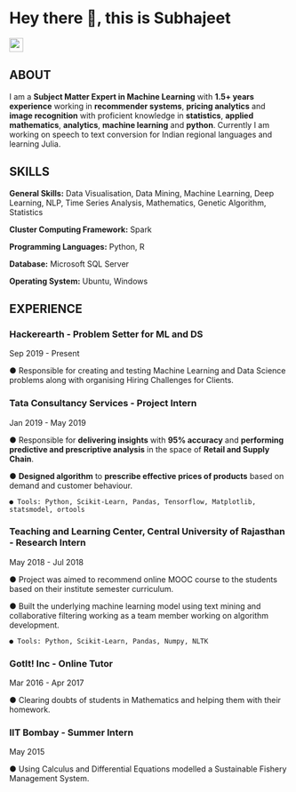 # Hey there 👋, this is Subhajeet

<p><a href="https://www.linkedin.com/in/subhajeetmishra"><img src="https://img.shields.io/badge/linkedin-%230077B5.svg?&style=for-the-badge&logo=linkedin&logoColor=white" height=25></a> </p>
<p>

## ABOUT

I am a **Subject Matter Expert in Machine Learning** with **1.5+ years experience** working in **recommender systems**, **pricing analytics** and **image recognition** with proficient knowledge in **statistics**, **applied mathematics**, **analytics**, **machine learning** and **python**. Currently I am working on speech to text conversion for Indian regional languages and learning Julia.

## SKILLS

**General Skills:** Data Visualisation, Data Mining, Machine Learning, Deep Learning, NLP, Time Series Analysis, Mathematics, Genetic Algorithm, Statistics

**Cluster Computing Framework:** Spark

**Programming Languages:** Python, R

**Database:** Microsoft SQL Server

**Operating System:** Ubuntu, Windows

## EXPERIENCE

### Hackerearth - Problem Setter for ML and DS
Sep 2019 - Present

● Responsible for creating and testing Machine Learning and Data Science problems along with organising Hiring Challenges for Clients.

### Tata Consultancy Services - Project Intern
Jan 2019 - May 2019

● Responsible for **delivering insights** with **95% accuracy** and **performing predictive and prescriptive analysis** in the space of **Retail and Supply Chain**.

● **Designed algorithm** to **prescribe effective prices of products** based on demand and customer behaviour.
```
● Tools: Python, Scikit-Learn, Pandas, Tensorflow, Matplotlib, statsmodel, ortools
```
### Teaching and Learning Center, Central University of Rajasthan - Research Intern
May 2018 - Jul 2018

● Project was aimed to recommend online MOOC course to the students based on their institute semester curriculum.

● Built the underlying machine learning model using text mining and collaborative filtering working as a team member working on algorithm development.
```
● Tools: Python, Scikit-Learn, Pandas, Numpy, NLTK
```
### GotIt! Inc - Online Tutor
Mar 2016 - Apr 2017

● Clearing doubts of students in Mathematics and helping them with their homework.

### IIT Bombay - Summer Intern
May 2015

● Using Calculus and Differential Equations modelled a Sustainable Fishery Management System.


<!--
**sjeet-lab/sjeet-lab** is a ✨ _special_ ✨ repository because its `README.md` (this file) appears on your GitHub profile.

Here are some ideas to get you started:

- 🔭 I’m currently working on Python
- 🌱 I’m currently learning Julia
- 👯 I’m looking to collaborate on Machine Learning projects
- 🤔 I’m looking for help with speech tooo text models.
- 💬 Ask me about Machine Learning
- 📫 How to reach me: subhajeet.mishra@outlook.com
- ⚡ Fun fact: Math befind ML algorithms is very intresing.
-->

